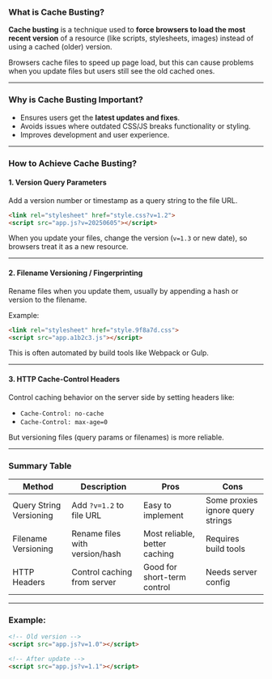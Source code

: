 ### What is Cache Busting?

**Cache busting** is a technique used to **force browsers to load the most recent version** of a resource (like scripts, stylesheets, images) instead of using a cached (older) version.

Browsers cache files to speed up page load, but this can cause problems when you update files but users still see the old cached ones.

---

### Why is Cache Busting Important?

* Ensures users get the **latest updates and fixes**.
* Avoids issues where outdated CSS/JS breaks functionality or styling.
* Improves development and user experience.

---

### How to Achieve Cache Busting?

#### 1. **Version Query Parameters**

Add a version number or timestamp as a query string to the file URL.

```html
<link rel="stylesheet" href="style.css?v=1.2">
<script src="app.js?v=20250605"></script>
```

When you update your files, change the version (`v=1.3` or new date), so browsers treat it as a new resource.

---

#### 2. **Filename Versioning / Fingerprinting**

Rename files when you update them, usually by appending a hash or version to the filename.

Example:

```html
<link rel="stylesheet" href="style.9f8a7d.css">
<script src="app.a1b2c3.js"></script>
```

This is often automated by build tools like Webpack or Gulp.

---

#### 3. **HTTP Cache-Control Headers**

Control caching behavior on the server side by setting headers like:

* `Cache-Control: no-cache`
* `Cache-Control: max-age=0`

But versioning files (query params or filenames) is more reliable.

---

### Summary Table

| Method                  | Description                    | Pros                          | Cons                              |
| ----------------------- | ------------------------------ | ----------------------------- | --------------------------------- |
| Query String Versioning | Add `?v=1.2` to file URL       | Easy to implement             | Some proxies ignore query strings |
| Filename Versioning     | Rename files with version/hash | Most reliable, better caching | Requires build tools              |
| HTTP Headers            | Control caching from server    | Good for short-term control   | Needs server config               |

---

### Example:

```html
<!-- Old version -->
<script src="app.js?v=1.0"></script>

<!-- After update -->
<script src="app.js?v=1.1"></script>
```